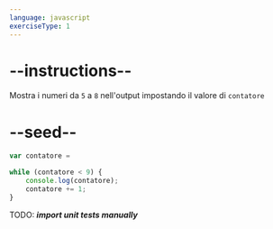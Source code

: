 ```yaml
---
language: javascript
exerciseType: 1
---
```


# --instructions--

Mostra i numeri da `5` a `8` nell'output impostando il valore di `contatore`

# --seed--

```javascript
var contatore =

while (contatore < 9) {
    console.log(contatore);
    contatore += 1;
}
```

TODO: ___import unit tests manually___
